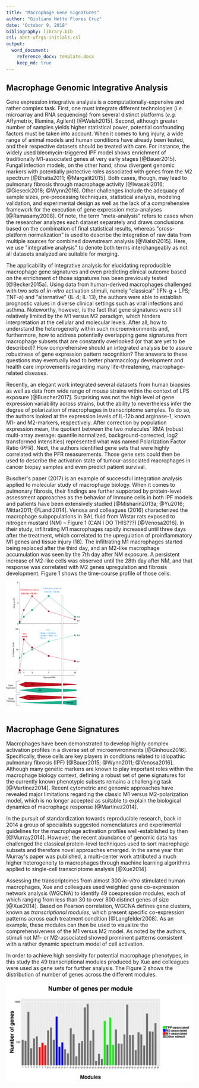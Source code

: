 ```yaml
---
title: "Macrophage Gene Signatures"
author: "Giuliano Netto Flores Cruz"
date: "October 9, 2018"
bibliography: library.bib
csl: abnt-ufrgs-initials.csl
output: 
  word_document:
    reference_docx: template.docx
    keep_md: true
---
```






## Macrophage Genomic Integrative Analysis

  Gene expression integrative analysis is a computationally-expensive and rather complex task. First, one must integrate different technologies (_i.e._ microarray and RNA sequencing) from several distinct platforms (_e.g._ Affymetrix, Illumina, Agilent) [@Walsh2015]. Second, although greater number of samples yields higher statistical power, potential confounding factors must be taken into account. When it comes to lung injury, a wide range of animal models and human conditions have already been tested, and their respective datasets should be treated with care. For instance, the widely used bleomycin-triggered IPF model shows enrichment of traditionally M1-associated genes at very early stages [@Bauer2015]. Fungal infection models, on the other hand, show divergent genomic markers with potentially protective roles associated with genes from the M2 spectrum [@Bhatia2011; @Margalit2015]. Both cases, though, may lead to pulmonary fibrosis through macrophage activity [@Iwasaki2016; @Gieseck2018; @Wynn2016]. Other challenges include the adequacy of sample sizes, pre-processing techniques, statistical analysis, modeling validation, and experimental design as well as the lack of a comprehensive framework for the execution of gene expression meta-analyses [@Ramasamy2008]. Of note, the term "meta-analysis" refers to cases when the researcher analyzes each dataset separately and draws conclusions based on the combination of final statistical results, whereas "cross-platform normalization" is used to describe the integration of raw data from multiple sources for combined downstream analysis [@Walsh2015]. Here, we use "integrative analysis" to denote both terms interchangeably as not all datasets analyzed are suitable for merging.
  
  The applicability of integrative analysis for elucidating reproducible macrophage gene signatures and even predicting clinical outcome based on the enrichment of those signatures has been previously tested [@Becker2015a]. Using data from human-derived macrophages challenged with two sets of _in-vitro_ activation stimuli, namely "classical" (IFN-g + LPS; TNF-a) and "alternative" (IL-4; IL-13), the authors were able to establish prognostic values in diverse clinical settings such as viral infections and asthma. Noteworthy, however, is the fact that gene signatures were still relatively limited by the M1 versus M2 paradigm, which hinders interpretation at the cellular and molecular levels. After all, how to understand the heterogeneity within such microenvironments and, furthermore, how to address potentially overlapping gene signatures from macrophage subsets that are constantly overlooked (or that are yet to be described)? How comprehensive should an integrated analysis be to assure robustness of gene expression pattern recognition? The answers to these questions may eventually lead to better pharmacology development and health care improvements regarding many life-threatening, macrophage-related diseases.
  
  Recently, an elegant work integrated several datasets from human biopsies as well as data from wide range of mouse strains within the context of LPS exposure [@Buscher2017]. Surprising was not the high level of gene expression variability across strains, but the ability to nevertheless infer the degree of polarization of macrophages in transcriptome samples. To do so, the authors looked at the expression levels of IL-12b and arginase-1, known M1- and M2-markers, respectively. After correction by population expression mean, the quotient between the two molecules' RMA (robust multi-array average: quantile normalized, background-corrected, log2 transformed intensities) represented what was named Polarization Factor Ratio (PFR). Next, the authors identified gene sets that were highly correlated with the PFR measurements. Those gene sets could then be used to describe the activation state of tumour-associated macrophages in cancer biopsy samples and even predict patient survival.
  
  Buscher's paper (2017) is an example of successful integration analysis applied to molecular study of macrophage biology. When it comes to pulmonary fibrosis, their findings are further supported by protein-level assessment approaches as the behavior of immune cells in both IPF models and patients have been extensively studied [@Misharin2013a; @Yu2016; Mittar2011; @Landi2014]. Venosa and colleagues (2016) characterized the macrophage subpopulations in BAL fluid from Wistar rats exposed to nitrogen mustard (NM) – Figure 1 (CAN I DO THIS???) [@Venosa2016]. In their study, infiltrating M1 macrophages rapidly increased until three days after the treatment, which correlated to the upregulation of proinflammatory M1 genes and tissue injury (18). The infiltrating M1 macrophages started being replaced after the third day, and an M2-like macrophage accumulation was seen by the 7th day after NM exposure. A persistent increase of M2-like cells was observed until the 28th day after NM, and that response was correlated with M2 genes upregulation and fibrosis development. Figure 1 shows the time-course profile of those cells.
  
  ![Figure 1 - Macrophage dynamics in IPF model. Source: Venosa and colleagues (2016)[@Venosa2016].](Defining_Macrophage_Gene_signatures_files/figure-docx/venosa-2.png)
  

## Macrophage Gene Signatures

  Macrophages have been demonstrated to develop highly complex activation profiles in a diverse set of microenvironments [@Ginhoux2016]. Specifically, these cells are key players in conditions related to idiopathic pulmonary fibrosis (IPF) [@Bauer2015; @Wynn2011; @Venosa2016]. Although many genetic markers are known to play important roles within the macrophage biology context, defining a robust set of gene signatures for the currently known phenotypic subsets remains a challenging task [@Martinez2014]. Recent cytometric and genomic approaches have revealed major limitations regarding the classic M1 versus M2-polarization model, which is no longer accepted as suitable to explain the biological dynamics of macrophage response [@Martinez2014].
  
  In the pursuit of standardization towards reproducible research, back in 2014 a group of specialists suggested nomenclatures and experimental guidelines for the macrophage activation profiles well-established by then [@Murray2014]. However, the recent abundance of genomic data has challenged the classical protein-level techniques used to sort macrophage subsets and therefore novel approaches emerged. In the same year that Murray's paper was published, a multi-center work attributed a much higher heterogeneity to macrophages through machine learning algorithms applied to single-cell transcriptome analysis [@Xue2014]. 
  
  Assessing the transcriptomes from almost 300 _in-vitro_ stimulated human macrophages, Xue and colleagues used weighted gene co-expression network analysis (WGCNA) to identify 49 coexpression modules, each of which ranging from less than 30 to over 800 distinct genes of size [@Xue2014]. Based on Pearson correlation, WGCNA defines gene clusters, known as _transcriptional modules_, which present specific co-expression patterns across each treatment condition [@Langfelder2008]. As an example, these modules can then be used to visualize the comprehensiveness of the M1 versus M2 model. As noted by the authors, stimuli not M1- or M2-associated showed prominent patterns consistent with a rather dynamic spectrum model of cell activation.
  
  In order to achieve high sensivity for potential macrophage phenotypes, in this study the 49 transcriptional modules produced by Xue and colleagues were used as gene sets for further analysis. The Figure 2 shows the distribution of number of genes across the different modules.
  
![Figure 2 - Gene modules counts distribution.](Defining_Macrophage_Gene_signatures_files/figure-docx/modulesplot-1.png)


  
  
  
  
  
  
  
  
  
  
